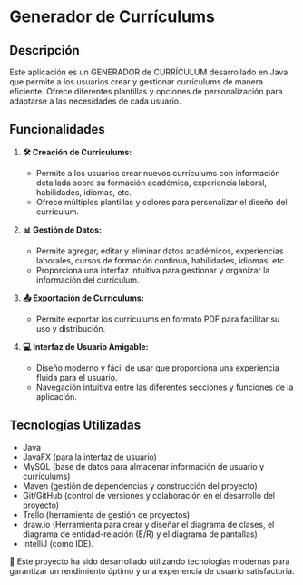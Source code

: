 # Generador de Currículums

## Descripción

Este aplicación es un GENERADOR de CURRÍCULUM desarrollado en Java que permite a los usuarios crear y gestionar currículums de manera eficiente. Ofrece diferentes plantillas y opciones de personalización para adaptarse a las necesidades de cada usuario.

## Funcionalidades

1. **🛠️ Creación de Currículums:**
    - Permite a los usuarios crear nuevos currículums con información detallada sobre su formación académica, experiencia laboral, habilidades, idiomas, etc.
    - Ofrece múltiples plantillas y colores para personalizar el diseño del currículum.

2. **📊 Gestión de Datos:**
    - Permite agregar, editar y eliminar datos académicos, experiencias laborales, cursos de formación continua, habilidades, idiomas, etc.
    - Proporciona una interfaz intuitiva para gestionar y organizar la información del currículum.

3. **📤 Exportación de Currículums:**
    - Permite exportar los currículums en formato PDF para facilitar su uso y distribución.

4. **💻 Interfaz de Usuario Amigable:**
    - Diseño moderno y fácil de usar que proporciona una experiencia fluida para el usuario.
    - Navegación intuitiva entre las diferentes secciones y funciones de la aplicación.

## Tecnologías Utilizadas

- Java
- JavaFX (para la interfaz de usuario)
- MySQL (base de datos para almacenar información de usuario y currículums)
- Maven (gestión de dependencias y construcción del proyecto)
- Git/GitHub (control de versiones y colaboración en el desarrollo del proyecto)
- Trello (herramienta de gestión de proyectos)
- draw.io (Herramienta para crear y diseñar el diagrama de clases, el diagrama de entidad-relación (E/R) y el diagrama de pantallas)
- IntelliJ (como IDE).

📝 Este proyecto ha sido desarrollado utilizando tecnologías modernas para garantizar un rendimiento óptimo y una experiencia de usuario satisfactoria.
